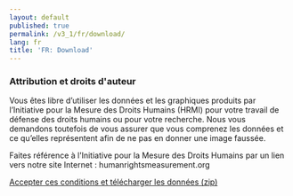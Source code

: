 ```yaml
---
layout: default
published: true
permalink: /v3_1/fr/download/
lang: fr
title: 'FR: Download'
---
```


### Attribution et droits d'auteur

Vous êtes libre d’utiliser les données et les graphiques produits par l’Initiative pour la Mesure des Droits Humains (HRMI) pour votre travail de défense des droits humains ou pour votre recherche. Nous vous demandons toutefois de vous assurer que vous comprenez les données et ce qu’elles représentent afin de ne pas en donner une image faussée.

Faites référence à l’Initiative pour la Mesure des Droits Humains par un lien vers notre site Internet : humanrightsmeasurement.org

<a class="hero" href="https://data-store.humanrightsmeasurement.org/data/hrmi-data-download.zip" target="_blank">Accepter ces conditions et télécharger les données (zip)</a>
